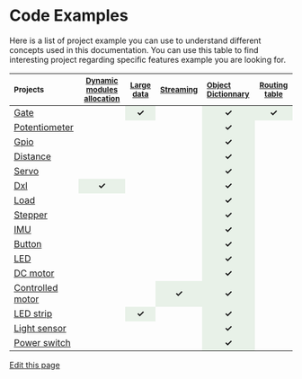 # Code Examples

Here is a list of project example you can use to understand different concepts used in this documentation.
You can use this table to find interesting project regarding specific features example you are looking for.

<table id="cust_table">
<thead>
<tr>
<th align="left"><small>Projects</small></th>
<th align="center"><small><a href="/pages/low/modules.md">Dynamic modules allocation</a></small></th>
<th align="center"><small><a href="/pages/low/modules/msg-handling.md">Large data</a></small></th>
<th align="center"><small><a href="/pages/low/modules/streaming.html">Streaming</a></small></th>
<th align="left"><small><a href="/pages/low/modules/od.md">Object Dictionnary</a></small></th>
<th align="center"><small><a href="/pages/low/modules/routing-table.md">Routing table</a></small></th>
</tr>
</thead>
<tbody>
<tr>
<td align="left"><a  href="https://github.com/Luos-io/Mod_gate" target="_blank">Gate</a></td>
<td align="center"></td>
<td style="background-color: rgba(143, 188, 143,0.2);" align="center"><strong>&#10003;</strong></td>
<td align="center"></td>
<td style="background-color: rgba(143, 188, 143,0.2);" align="center"><strong>&#10003;</strong></td>
<td style="background-color: rgba(143, 188, 143,0.2);" align="center"><strong>&#10003;</strong></td>
</tr>
<tr>
<td align="left"><a  href="https://github.com/Luos-io/Mod_potentiometer" target="_blank">Potentiometer</a></td>
<td align="center"></td>
<td align="center"></td>
<td align="center"></td>
<td style="background-color: rgba(143, 188, 143,0.2);" align="center"><strong>&#10003;</strong></td>
<td align="center"></td>
</tr>
<tr>
<td align="left"><a  href="https://github.com/Luos-io/Mod_gpio" target="_blank">Gpio</a></td>
<td align="center"></td>
<td align="center"></td>
<td align="center"></td>
<td style="background-color: rgba(143, 188, 143,0.2);" align="center"><strong>&#10003;</strong></td>
<td align="center"></td>
</tr>
<tr>
<td align="left"><a  href="https://github.com/Luos-io/Mod_distance" target="_blank">Distance</a></td>
<td align="center"></td>
<td align="center"></td>
<td align="center"></td>
<td style="background-color: rgba(143, 188, 143,0.2);" align="center"><strong>&#10003;</strong></td>
<td align="center"></td>
</tr>
<tr>
<td align="left"><a  href="https://github.com/Luos-io/Mod_servo" target="_blank">Servo</a></td>
<td align="center"></td>
<td align="center"></td>
<td align="center"></td>
<td style="background-color: rgba(143, 188, 143,0.2);" align="center"><strong>&#10003;</strong></td>
<td align="center"></td>
</tr>
<tr>
<td align="left"><a  href="https://github.com/Luos-io/Mod_dxl" target="_blank">Dxl</a></td>
<td style="background-color: rgba(143, 188, 143,0.2);" align="center"><strong>&#10003;</strong></td>
<td align="center"></td>
<td align="center"></td>
<td style="background-color: rgba(143, 188, 143,0.2);" align="center"><strong>&#10003;</strong></td>
<td align="center"></td>
</tr>
<tr>
<td align="left"><a  href="https://github.com/Luos-io/Mod_load" target="_blank">Load</a></td>
<td align="center"></td>
<td align="center"></td>
<td align="center"></td>
<td style="background-color: rgba(143, 188, 143,0.2);" align="center"><strong>&#10003;</strong></td>
<td align="center"></td>
</tr>
<tr>
<td align="left"><a  href="https://github.com/Luos-io/Mod_stepper" target="_blank">Stepper</a></td>
<td align="center"></td>
<td align="center"></td>
<td align="center"></td>
<td style="background-color: rgba(143, 188, 143,0.2);" align="center"><strong>&#10003;</strong></td>
<td align="center"></td>
</tr>
<tr>
<td align="left"><a  href="https://github.com/Luos-io/Mod_imu" target="_blank">IMU</a></td>
<td align="center"></td>
<td align="center"></td>
<td align="center"></td>
<td style="background-color: rgba(143, 188, 143,0.2);" align="center"><strong>&#10003;</strong></td>
<td align="center"></td>
</tr>
<tr>
<td align="left"><a  href="https://github.com/Luos-io/Mod_button" target="_blank">Button</a></td>
<td align="center"></td>
<td align="center"></td>
<td align="center"></td>
<td style="background-color: rgba(143, 188, 143,0.2);" align="center"><strong>&#10003;</strong></td>
<td align="center"></td>
</tr>
<tr>
<td align="left"><a  href="https://github.com/Luos-io/Mod_led" target="_blank">LED</a></td>
<td align="center"></td>
<td align="center"></td>
<td align="center"></td>
<td style="background-color: rgba(143, 188, 143,0.2);" align="center"><strong>&#10003;</strong></td>
<td align="center"></td>
</tr>
<tr>
<td align="left"><a  href="https://github.com/Luos-io/Mod_dc_motor" target="_blank">DC motor</a></td>
<td align="center"></td>
<td align="center"></td>
<td align="center"></td>
<td style="background-color: rgba(143, 188, 143,0.2);" align="center"><strong>&#10003;</strong></td>
<td align="center"></td>
</tr>
<tr>
<td align="left"><a  href="https://github.com/Luos-io/Mod_controlled_motor" target="_blank">Controlled motor</a></td>
<td align="center"></td>
<td align="center"></td>
<td style="background-color: rgba(143, 188, 143,0.2);" align="center"><strong>&#10003;</strong></td>
<td style="background-color: rgba(143, 188, 143,0.2);" align="center"><strong>&#10003;</strong></td>
<td align="center"></td>
</tr>
<tr>
<td align="left"><a  href="https://github.com/Luos-io/Mod_led_strip" target="_blank">LED strip</a></td>
<td align="center"></td>
<td style="background-color: rgba(143, 188, 143,0.2);" align="center"><strong>&#10003;</strong></td>
<td align="center"></td>
<td style="background-color: rgba(143, 188, 143,0.2);" align="center"><strong>&#10003;</strong></td>
<td align="center"></td>
</tr>
<tr>
<td align="left"><a  href="https://github.com/Luos-io/Mod_light_sensor" target="_blank">Light sensor</a></td>
<td align="center"></td>
<td align="center"></td>
<td align="center"></td>
<td style="background-color: rgba(143, 188, 143,0.2);" align="center"><strong>&#10003;</strong></td>
<td align="center"></td>
</tr>
<tr>
<td align="left"><a  href="https://github.com/Luos-io/Mod_power_switch" target="_blank">Power switch</a></td>
<td align="center"></td>
<td align="center"></td>
<td align="center"></td>
<td style="background-color: rgba(143, 188, 143,0.2);" align="center"><strong>&#10003;</strong></td>
<td align="center"></td>
</tr>
</tbody>
</table>

<div class="cust_edit_page"><a href="https://{{gh_path}}/pages/low/modules/examples.md">Edit this page</a></div>
